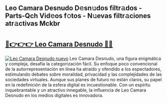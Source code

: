 ## Leo Camara Desnudo D𝚎sn𝚞dos filtr𝚊dos - Parts-Qch Vid𝚎os f𝚘tos - N𝚞evas filtr𝚊ciones atr𝚊ctivas Mckbr

# <h2><a href="http://mb6r7p.tromn.icu/?c=Leo+Camara+Desnudo">🔗👉👉👉 Leo Camara Desnudo 🔗🔗</a></h2>

[![Leo Camara Desnudo nuevo](https://i.imgur.com/pEAQMta.gif)](http://mb6r7p.tromn.icu/?c=Leo+Camara+Desnudo)
Leo Camara Desnudo, una figura enigmática y compleja, desafía la categorización fácil. Su enfoque poco convencional de la autorrepresentación en línea ha atraído y ofendido a los espectadores, estimulando debates sobre moralidad, privacidad y las complejidades de las sociedades virtuales. Aunque sus planes de futuro no están claros, su papel en la redefinición de la esfera digital es incuestionable. Con un espíritu inquebrantable y un atractivo innegable, la influencia de Leo Camara Desnudo en los medios digitales es innovadora.
